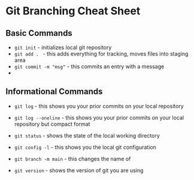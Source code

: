# Git Branching Cheat Sheet

## Basic Commands
* `git init` - initializes local git repository
* `git add . ` - this adds everything for tracking, moves files into staging area
* `git commit -m "msg"` - this commits an entry with a message
* 

## Informational Commands
* `git log` - this shows you your prior commits on your local repository
* `git log --oneline` - this shows you your prior commits on your local repository but compact format
* `git status` - shows the state of the local working directory
* `git config -l` - this shows you the local git configuration



* `git branch -m main` - this changes the name of 
* `git version` - shows the version of git you are using

## 